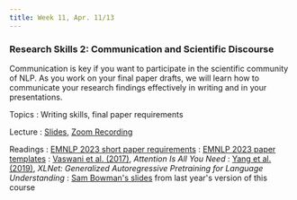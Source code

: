 ```yaml
---
title: Week 11, Apr. 11/13
---
```


### Research Skills 2: Communication and Scientific Discourse

Communication is key if you want to participate in the scientific community of NLP. As you work on your final paper
drafts, we will learn how to communicate your research findings effectively in writing and in your presentations.

Topics
: Writing skills, final paper requirements

Lecture
: [Slides](https://drive.google.com/file/d/1tYF6mZ3yfYI6WhKy6gIOHJAgEFJlHFDD/view?usp=share_link), [Zoom Recording](https://nyu.zoom.us/rec/share/hzI1inctb3rrAjomZwogcqOAx70D7JTBgLXlsYieUrn3yRgaVbMWQu206D2WBtvk.EcZrnFIHdydDobJn)

Readings
: [EMNLP 2023 short paper requirements](https://2023.emnlp.org/calls/main_conference_papers/#short-papers)
: [EMNLP 2023 paper templates](https://2023.emnlp.org/calls/style-and-formatting/)
: [Vaswani et al. (2017)](https://arxiv.org/abs/1706.03762), _Attention Is All You Need_
: [Yang et al. (2019)](https://arxiv.org/abs/1906.08237), _XLNet: Generalized Autoregressive Pretraining for 
Language Understanding_
: [Sam Bowman's slides](https://drive.google.com/file/d/1isX3V7KIlti4M81knYZrYmdFRjMpGJiF/view) from last year's 
version of this course
